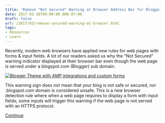 ```yaml
---
title: 'Remove "Not Secured" Warning at Browser Address Bar for Blogger Blogs'
date: 2017-03-16T09:00:00.000-07:00
draft: false
url: /2017/03/remove-secured-warning-at-browser.html
tags: 
- Resources
- Learn
---
```


Recently, modern web browsers have applied new rules for web pages with forms & input fields. A lot of our readers asked us why the "Not Secured" warning indicator displayed at their browser bar even though the web page is served under a blogspot.com (Blogger) sub domain.  
  

[![Blogger Theme with AMP integrations and custom forms](https://3.bp.blogspot.com/-nshryTm3tmY/WMo5ZHHNriI/AAAAAAAAhSk/cFKTTWm988k8v6euUpw513SyRMEE46tRACLcB/s640/Blogr-AMP%2BBlogger%2BTheme%2Bsecured%2Bpages%2Btutorial%2B%25281%2529.png)](https://3.bp.blogspot.com/-nshryTm3tmY/WMo5ZHHNriI/AAAAAAAAhSk/cFKTTWm988k8v6euUpw513SyRMEE46tRACLcB/s1600/Blogr-AMP%2BBlogger%2BTheme%2Bsecured%2Bpages%2Btutorial%2B%25281%2529.png)

  
  
This warning sign does not mean that your blog is not safe or secured, nor .blogspot.com domain is considered unsafe. This is a new browser detection rule where when a web page requires to display a form with input fields, some inputs will trigger this warning if the web page is not served with an HTTPS protocol.  
  
[Continue](https://blogr-amp.blogspot.com/2017/03/remove-not-secured-warning-at-browser.html#more)